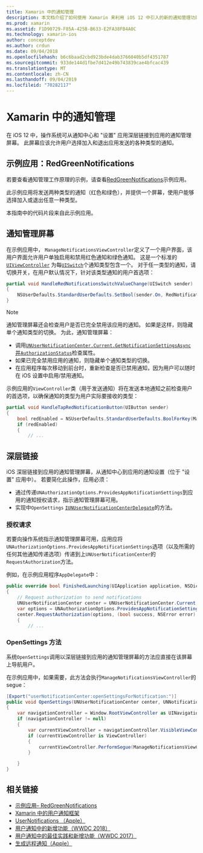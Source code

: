 ```yaml
---
title: Xamarin 中的通知管理
description: 本文档介绍了如何使用 Xamarin 来利用 iOS 12 中引入的新的通知管理功能。
ms.prod: xamarin
ms.assetid: F1D90729-F85A-425B-B633-E2FA38FB4A0C
ms.technology: xamarin-ios
author: conceptdev
ms.author: crdun
ms.date: 09/04/2018
ms.openlocfilehash: b6c6baad2cbd923bde4dab3766040b5df4351787
ms.sourcegitcommit: 933de144d1fbe7d412e49b743839cae4bfcac439
ms.translationtype: MT
ms.contentlocale: zh-CN
ms.lasthandoff: 09/04/2019
ms.locfileid: "70282117"
---
```

# <a name="notification-management-in-xamarinios"></a>Xamarin 中的通知管理

在 iOS 12 中，操作系统可从通知中心和 "设置" 应用深层链接到应用的通知管理屏幕。 此屏幕应该允许用户选择加入和退出应用发送的各种类型的通知。

## <a name="sample-app-redgreennotifications"></a>示例应用：RedGreenNotifications

若要查看通知管理工作原理的示例，请查看[RedGreenNotifications](https://docs.microsoft.com/samples/xamarin/ios-samples/ios12-redgreennotifications)示例应用。

此示例应用将发送两种类型的通知（红色和绿色），并提供一个屏幕，使用户能够选择加入或退出任意一种类型。

本指南中的代码片段来自此示例应用。

## <a name="notification-management-screen"></a>通知管理屏幕

在示例应用中， `ManageNotificationsViewController`定义了一个用户界面，该用户界面允许用户单独启用和禁用红色通知和绿色通知。 这是一个标准的[`UIViewController`](xref:UIKit.UIViewController)
为每[`UISwitch`](xref:UIKit.UISwitch)个通知类型包含一个。 对于任一类型的通知，请切换开关，在用户默认情况下，针对该类型通知的用户首选项：

```csharp
partial void HandleRedNotificationsSwitchValueChange(UISwitch sender)
{
    NSUserDefaults.StandardUserDefaults.SetBool(sender.On, RedNotificationsEnabledKey);
}
```

> [!NOTE]
> 通知管理屏幕还会检查用户是否已完全禁用该应用的通知。 如果是这样，则隐藏单个通知类型的切换。 为此，通知管理屏幕：
>
> - 调用[`UNUserNotificationCenter.Current.GetNotificationSettingsAsync`](xref:UserNotifications.UNUserNotificationCenter.GetNotificationSettingsAsync) [并`AuthorizationStatus`](xref:UserNotifications.UNNotificationSettings.AuthorizationStatus)检查属性。
> - 如果已完全禁用应用的通知，则隐藏单个通知类型的切换。
> - 在应用程序每次移动到前台时，重新检查是否已禁用通知，因为用户可以随时在 iOS 设置中启用/禁用通知。

示例应用的`ViewController`类（用于发送通知）将在发送本地通知之前检查用户的首选项，以确保通知的类型为用户实际要接收的类型：

```csharp
partial void HandleTapRedNotificationButton(UIButton sender)
{
    bool redEnabled = NSUserDefaults.StandardUserDefaults.BoolForKey(ManageNotificationsViewController.RedNotificationsEnabledKey);
    if (redEnabled)
    {
        // ...
```

## <a name="deep-link"></a>深层链接

iOS 深层链接到应用的通知管理屏幕，从通知中心到应用的通知设置（位于 "设置" 应用中）。 若要简化此操作，应用必须：

- 通过传递`UNAuthorizationOptions.ProvidesAppNotificationSettings`到应用的通知授权请求，指示通知管理屏幕可用。
- 实现中`OpenSettings` [`IUNUserNotificationCenterDelegate`](xref:UserNotifications.IUNUserNotificationCenterDelegate)的方法。

### <a name="authorization-request"></a>授权请求

若要向操作系统指示通知管理屏幕可用，应用应将`UNAuthorizationOptions.ProvidesAppNotificationSettings`选项（以及所需的任何其他通知传递选项）传递到上`UNUserNotificationCenter`的`RequestAuthorization`方法。

例如，在示例应用程序`AppDelegate`中：

```csharp
public override bool FinishedLaunching(UIApplication application, NSDictionary launchOptions)
{
    // Request authorization to send notifications
    UNUserNotificationCenter center = UNUserNotificationCenter.Current;
    var options = UNAuthorizationOptions.ProvidesAppNotificationSettings | UNAuthorizationOptions.Alert | UNAuthorizationOptions.Sound | UNAuthorizationOptions.Provisional;
    center.RequestAuthorization(options, (bool success, NSError error) =>
    {
        // ...
```

### <a name="opensettings-method"></a>OpenSettings 方法

系统`OpenSettings`调用以深层链接到应用的通知管理屏幕的方法应直接在该屏幕上导航用户。

在示例应用中，如果需要，此方法会执行`ManageNotificationsViewController`的 segue：

```csharp
[Export("userNotificationCenter:openSettingsForNotification:")]
public void OpenSettings(UNUserNotificationCenter center, UNNotification notification)
{
    var navigationController = Window.RootViewController as UINavigationController;
    if (navigationController != null)
    {
        var currentViewController = navigationController.VisibleViewController;
        if (currentViewController is ViewController)
        {
            currentViewController.PerformSegue(ManageNotificationsViewController.ShowManageNotificationsSegue, this);
        }

    }
}
```

## <a name="related-links"></a>相关链接

- [示例应用– RedGreenNotifications](https://docs.microsoft.com/samples/xamarin/ios-samples/ios12-redgreennotifications)
- [Xamarin 中的用户通知框架](~/ios/platform/user-notifications/index.md)
- [UserNotifications （Apple）](https://developer.apple.com/documentation/usernotifications?language=objc)
- [用户通知中的新增功能（WWDC 2018）](https://developer.apple.com/videos/play/wwdc2018/710/)
- [用户通知中的最佳实践和新增功能（WWDC 2017）](https://developer.apple.com/videos/play/wwdc2017/708/)
- [生成远程通知（Apple）](https://developer.apple.com/documentation/usernotifications/setting_up_a_remote_notification_server/generating_a_remote_notification)
